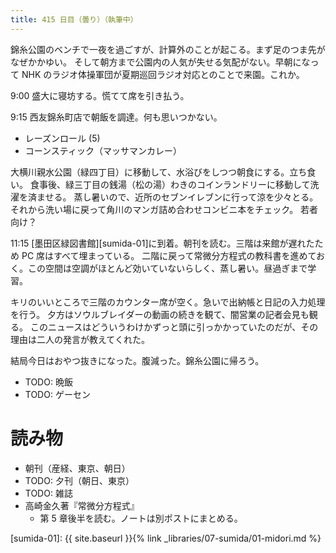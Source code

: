 ```yaml
---
title: 415 日目（曇り）（執筆中）
---
```


錦糸公園のベンチで一夜を過ごすが、計算外のことが起こる。まず足のつま先がなぜかかゆい。
そして朝方まで公園内の人気が失せる気配がない。早朝になって NHK のラジオ体操軍団が夏期巡回ラジオ対応とのことで来園。これか。

9:00 盛大に寝坊する。慌てて席を引き払う。

9:15 西友錦糸町店で朝飯を調達。何も思いつかない。
* レーズンロール (5)
* コーンスティック（マッサマンカレー）

大横川親水公園（緑四丁目）に移動して、水浴びをしつつ朝食にする。立ち食い。
食事後、緑三丁目の銭湯（松の湯）わきのコインランドリーに移動して洗濯を済ませる。
蒸し暑いので、近所のセブンイレブンに行って涼を少々とる。それから洗い場に戻って角川のマンガ詰め合わせコンビニ本をチェック。
若者向け？

11:15 [墨田区緑図書館][sumida-01]に到着。朝刊を読む。三階は来館が遅れたため PC 席はすべて埋まっている。
二階に戻って常微分方程式の教科書を進めておく。この空間は空調がほとんど効いていないらしく、蒸し暑い。昼過ぎまで学習。

キリのいいところで三階のカウンター席が空く。急いで出納帳と日記の入力処理を行う。
夕方はソウルブレイダーの動画の続きを観て、闇営業の記者会見も観る。
このニュースはどういうわけかずっと頭に引っかかっていたのだが、その理由は二人の発言が教えてくれた。

結局今日はおやつ抜きになった。腹減った。錦糸公園に帰ろう。

* TODO: 晩飯
* TODO: ゲーセン

# 読み物

* 朝刊（産経、東京、朝日）
* TODO: 夕刊（朝日、東京）
* TODO: 雑誌
* 高崎金久著『常微分方程式』
  * 第 5 章後半を読む。ノートは別ポストにまとめる。

[sumida-01]: {{ site.baseurl }}{% link _libraries/07-sumida/01-midori.md %}
